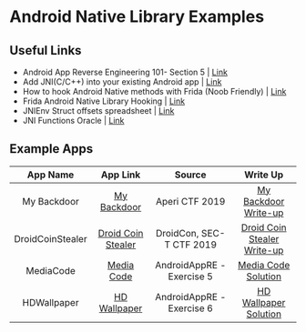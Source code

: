 # Android Native Library Examples

## Useful Links
* Android App Reverse Engineering 101- Section 5 | [Link](https://maddiestone.github.io/AndroidAppRE/reversing_native_libs.html)
* Add JNI(C/C++) into your existing Android app | [Link](https://erev0s.com/blog/add-jnicc-your-existing-android-app/)
* How to hook Android Native methods with Frida (Noob Friendly) | [Link](https://erev0s.com/blog/how-hook-android-native-methods-frida-noob-friendly/)
* Frida Android Native Library Hooking | [Link](https://berkayyildiz.com/frida-android-native-library-hooking/)
* JNIEnv Struct offsets spreadsheet | [Link](
https://docs.google.com/spreadsheets/d/1yqjFaY7mqyVIDs5jNjGLT-G8pUaRATzHWGFUgpdJRq8/edit?usp=sharing)
* JNI Functions Oracle | [Link](https://docs.oracle.com/javase/7/docs/technotes/guides/jni/spec/functions.html)


## Example Apps
| App Name    | App Link | Source | Write Up |
|   :----:    |    :----:   | :----:  |:----: |
|My Backdoor  | [My Backdoor] | Aperi CTF 2019 | [My Backdoor Write-up] |
|DroidCoinStealer  | [Droid Coin Stealer] | DroidCon, SEC-T CTF 2019 | [Droid Coin Stealer Write-up] |
|MediaCode| [Media Code] | AndroidAppRE - Exercise 5 | [Media Code Solution] |
|HDWallpaper| [HD Wallpaper] | AndroidAppRE -Exercise 6 | [HD Wallpaper Solution] |

[My Backdoor]: https://github.com/ebubekirtrkr/android-native-reverse-example-apps/blob/master/Aperi_CTF_2019/My_Backdoored_Gallery/mygallery.apk
[My Backdoor Write-up]: https://www.aperikube.fr/docs/aperictf_2019/my_backdoored_gallery/

[Droid Coin Stealer]: https://github.com/ebubekirtrkr/android-native-reverse-example-apps/blob/master/DroidCon_SEC-T_CTF_2019/DroidCoinStealer/DroidCoinStealer.apk
[Droid Coin Stealer Write-up]: https://anee.me/droidcon-sec-t-ctf-2019-d796be91bb3f

[Media Code]: https://github.com/ebubekirtrkr/android-native-reverse-example-apps/AndroidAppRE/Mediacode.apk
[Media Code Solution]: https://github.com/ebubekirtrkr/android-native-reverse-example-apps/blob/master/AndroidAppRE/samples/Mediacode.apk

[HD Wallpaper]: https://github.com/ebubekirtrkr/android-native-reverse-example-apps/blob/master/AndroidAppRE/samples/HDWallpaper.apk
[HD Wallpaper Solution]: https://maddiestone.github.io/AndroidAppRE/reversing_native_libs.html#exercise-6---find-and-reverse-the-native-function
